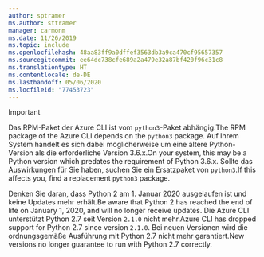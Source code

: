 ```yaml
---
author: sptramer
ms.author: sttramer
manager: carmonm
ms.date: 11/26/2019
ms.topic: include
ms.openlocfilehash: 48aa83ff9a0dffef3563db3a9ca470cf95657357
ms.sourcegitcommit: ee64dc738cfe689a2a479e32a87bf420f96c31c8
ms.translationtype: HT
ms.contentlocale: de-DE
ms.lasthandoff: 05/06/2020
ms.locfileid: "77453723"
---
```

> [!IMPORTANT]
>
> <span data-ttu-id="cc81e-101">Das RPM-Paket der Azure CLI ist vom `python3`-Paket abhängig.</span><span class="sxs-lookup"><span data-stu-id="cc81e-101">The RPM package of the Azure CLI depends on the `python3` package.</span></span> <span data-ttu-id="cc81e-102">Auf Ihrem System handelt es sich dabei möglicherweise um eine ältere Python-Version als die erforderliche Version 3.6.x.</span><span class="sxs-lookup"><span data-stu-id="cc81e-102">On your system, this may be a Python version which predates the requirement of Python 3.6.x.</span></span> <span data-ttu-id="cc81e-103">Sollte das Auswirkungen für Sie haben, suchen Sie ein Ersatzpaket von `python3`.</span><span class="sxs-lookup"><span data-stu-id="cc81e-103">If this affects you, find a replacement `python3` package.</span></span>
>
> <span data-ttu-id="cc81e-104">Denken Sie daran, dass Python 2 am 1. Januar 2020 ausgelaufen ist und keine Updates mehr erhält.</span><span class="sxs-lookup"><span data-stu-id="cc81e-104">Be aware that Python 2 has reached the end of life on January 1, 2020, and will no longer receive updates.</span></span> <span data-ttu-id="cc81e-105">Die Azure CLI unterstützt Python 2.7 seit Version `2.1.0` nicht mehr.</span><span class="sxs-lookup"><span data-stu-id="cc81e-105">Azure CLI has dropped support for Python 2.7 since version `2.1.0`.</span></span> <span data-ttu-id="cc81e-106">Bei neuen Versionen wird die ordnungsgemäße Ausführung mit Python 2.7 nicht mehr garantiert.</span><span class="sxs-lookup"><span data-stu-id="cc81e-106">New versions no longer guarantee to run with Python 2.7 correctly.</span></span>

